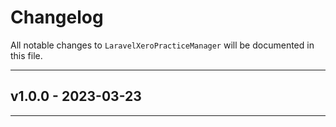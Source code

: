 # Changelog

All notable changes to `LaravelXeroPracticeManager` will be documented in this file.

- - -
## v1.0.0 - 2023-03-23

- - -

